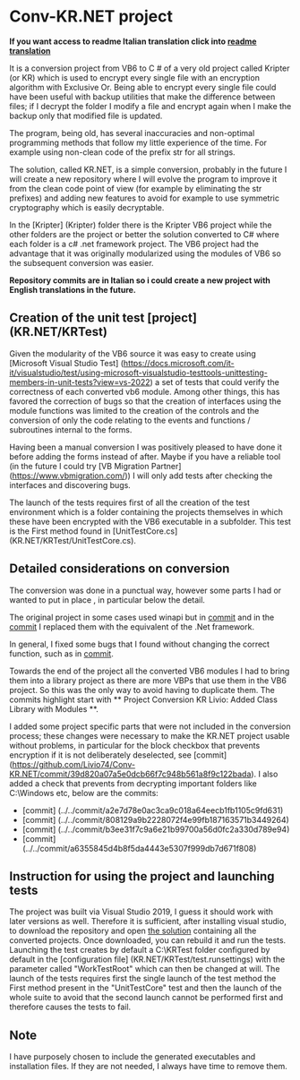 Conv-KR.NET project
===================
**If you want access to readme Italian translation click into [readme translation](README_IT.md)**

It is a conversion project from VB6 to C # of a very old project called Kripter (or KR) which is used to encrypt every single file with an encryption algorithm with Exclusive Or. Being able to encrypt every single file could have been useful with backup utilities that make the difference between files; if I decrypt the folder I modify a file and encrypt again when I make the backup only that modified file is updated.

The program, being old, has several inaccuracies and non-optimal programming methods that follow my little experience of the time. For example using non-clean code of the prefix str for all strings.

The solution, called KR.NET, is a simple conversion, probably in the future I will create a new repository where I will evolve the program to improve it from the clean code point of view (for example by eliminating the str prefixes) and adding new features to avoid for example to use symmetric cryptography which is easily decryptable.

In the [Kripter] (Kripter) folder there is the Kripter VB6 project while the other folders are the project or better the solution converted to C# where each folder is a c# .net framework project.
The VB6 project had the advantage that it was originally modularized using the modules of VB6 so the subsequent conversion was easier.

**Repository commits are in Italian so i could create a new project with English translations in the future.**

Creation of the unit test [project] (KR.NET/KRTest)
---------------------------------------------------

Given the modularity of the VB6 source it was easy to create using [Microsoft Visual Studio Test] (https://docs.microsoft.com/it-it/visualstudio/test/using-microsoft-visualstudio-testtools-unittesting-members-in-unit-tests?view=vs-2022) a set of tests that could verify the correctness of each converted vb6 module.
Among other things, this has favored the correction of bugs so that the creation of interfaces using the module functions was limited to the creation of the controls and the conversion of only the code relating to the events and functions / subroutines internal to the forms.

Having been a manual conversion I was positively pleased to have done it before adding the forms instead of after. Maybe if you have a reliable tool (in the future I could try [VB Migration Partner] (https://www.vbmigration.com/)) I will only add tests after checking the interfaces and discovering bugs.

The launch of the tests requires first of all the creation of the test environment which is a folder containing the projects themselves in which these have been encrypted with the VB6 executable in a subfolder. This test is the First method found in [UnitTestCore.cs] (KR.NET/KRTest/UnitTestCore.cs).

Detailed considerations on conversion
-------------------------------------

The conversion was done in a punctual way, however some parts I had or wanted to put in place , in particular below the detail.

The original project in some cases used winapi but in
[commit](../../commits/0799056a178e9a39a1c5786be6e9b37431e812b1) and in the [commit](../../commit/55a440e896551ccb431d450d65e6263d3a7105a9) I replaced them with the equivalent of the .Net framework.

In general, I fixed some bugs that I found without changing the correct function, such as in [commit](commit/6919f24654d41988616fe7c44ca119fb7fd5b189).

Towards the end of the project all the converted VB6 modules I had to bring them into a library project as there are more VBPs that use them in the VB6 project. So this was the only way to avoid having to duplicate them. The commits highlight start with ** Project Conversion KR Livio: Added Class Library with Modules **.

I added some project specific parts that were not included in the conversion process; these changes were necessary to make the KR.NET project usable without problems, in particular for the block checkbox that prevents encryption if it is not deliberately deselected, see [commit] (https://github.com/Livio74/Conv-KR.NET/commit/39d820a07a5e0dcb66f7c948b561a8f9c122bada).
I also added a check that prevents from decrypting important folders like C:\Windows etc, below are the commits:
- [commit] (../../commit/a2e7d78e0ac3ca9c018a64eecb1fb1105c9fd631)
- [commit] (../../commit/808129a9b2228072f4e99fb187163571b3449264)
- [commit] (../../commit/b3ee31f7c9a6e21b99700a56d0fc2a330d789e94)
- [commit] (../../commit/a6355845d4b8f5da4443e5307f999db7d671f808)

Instruction for using the project and launching tests
-----------------------------------------------------

The project was built via Visual Studio 2019, I guess it should work with later versions as well.
Therefore it is sufficient, after installing visual studio, to download the repository and open [the solution](KR.NET/KR.NET.sln) containing all the converted projects.
Once downloaded, you can rebuild it and run the tests. Launching the test creates by default a C:\KRTest folder configured by default in the [configuration file] (KR.NET/KRTest/test.runsettings) with the parameter called "WorkTestRoot" which can then be changed at will.
The launch of the tests requires first the single launch of the test method the First method present in the "UnitTestCore" test and then the launch of the whole suite to avoid that the second launch cannot be performed first and therefore causes the tests to fail.

Note
----

I have purposely chosen to include the generated executables and installation files. If they are not needed, I always have time to remove them.
